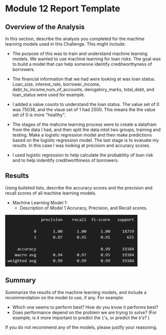 # Module 12 Report Template

## Overview of the Analysis

In this section, describe the analysis you completed for the machine learning models used in this Challenge. This might include:

* The purpose of this was to train and understand machine learning models. We wanted to use machine learning for loan risks. The goal was to build a model that can help someone identify creditworthyness of borrowers.

* The financial information that we had were looking at was loan status. Loan_size, interest_rate, borrower_income, debt_to_income,num_of_accounts, derogatory_marks, total_debt, and loan_status were used for example.

* I added a value counts to understand the loan status. The value set of 0 was 75036, and the vlaue set of 1 had 2500. This means the the value set of 0 is more "healthy".

* The stages of the mahcine learning process were to create a datafram from the data I had, and then split the data intot two groups, training and testing. Make a logistic regression model and then make predictions based on the logistic regression model. The last stage is to evaluate my results. In this case I was looking at precision and accuracy scores.

* I used logistic regression to help calculate the probability of loan risk and to help indentify creditworthiness of borrowers.

## Results

Using bulleted lists, describe the accuracy scores and the precision and recall scores of all machine learning models.

* Machine Learning Model 1:
    * Description of Model 1 Accuracy, Precision, and Recall scores.

![alt text](../logreg.PNG)

## Summary

Summarize the results of the machine learning models, and include a recommendation on the model to use, if any. For example:

* Which one seems to perform best? How do you know it performs best?
* Does performance depend on the problem we are trying to solve? (For example, is it more important to predict the `1`'s, or predict the `0`'s? )

If you do not recommend any of the models, please justify your reasoning.

